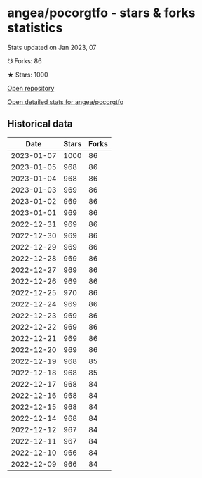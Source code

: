 # angea/pocorgtfo - stars & forks statistics

Stats updated on Jan 2023, 07

☋ Forks: 86

★ Stars: 1000

[Open repository](https://github.com/angea/pocorgtfo)

[Open detailed stats for angea/pocorgtfo](https://reviewgithub.com/rep/angea/pocorgtfo)

## Historical data
| Date | Stars | Forks |
|------|-------|-------|
| 2023-01-07 | 1000 | 86 | 
| 2023-01-05 | 968 | 86 | 
| 2023-01-04 | 968 | 86 | 
| 2023-01-03 | 969 | 86 | 
| 2023-01-02 | 969 | 86 | 
| 2023-01-01 | 969 | 86 | 
| 2022-12-31 | 969 | 86 | 
| 2022-12-30 | 969 | 86 | 
| 2022-12-29 | 969 | 86 | 
| 2022-12-28 | 969 | 86 | 
| 2022-12-27 | 969 | 86 | 
| 2022-12-26 | 969 | 86 | 
| 2022-12-25 | 970 | 86 | 
| 2022-12-24 | 969 | 86 | 
| 2022-12-23 | 969 | 86 | 
| 2022-12-22 | 969 | 86 | 
| 2022-12-21 | 969 | 86 | 
| 2022-12-20 | 969 | 86 | 
| 2022-12-19 | 968 | 85 | 
| 2022-12-18 | 968 | 85 | 
| 2022-12-17 | 968 | 84 | 
| 2022-12-16 | 968 | 84 | 
| 2022-12-15 | 968 | 84 | 
| 2022-12-14 | 968 | 84 | 
| 2022-12-12 | 967 | 84 | 
| 2022-12-11 | 967 | 84 | 
| 2022-12-10 | 966 | 84 | 
| 2022-12-09 | 966 | 84 | 

